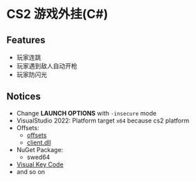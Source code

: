 # CS2 游戏外挂(C#)

## Features

- 玩家连跳
- 玩家遇到敌人自动开枪
- 玩家防闪光

## Notices

- Change **LAUNCH OPTIONS**  with `-insecure` mode
- VisualStudio 2022: Platform target `x64` because cs2 platform
- Offsets:
	- [offsets](https://github.com/a2x/cs2-dumper/blob/main/generated/offsets.cs)
	- [client.dll](https://github.com/a2x/cs2-dumper/blob/main/generated/client.dll.cs)
- NuGet Package:
	- swed64	
- [Visual Key Code](https://learn.microsoft.com/en-us/windows/win32/inputdev/virtual-key-codes)
- and so on
